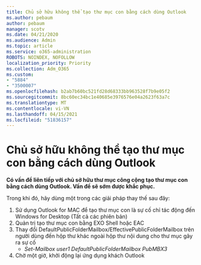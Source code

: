 ```yaml
---
title: Chủ sở hữu không thể tạo thư mục con bằng cách dùng Outlook
ms.author: pebaum
author: pebaum
manager: scotv
ms.date: 04/21/2020
ms.audience: Admin
ms.topic: article
ms.service: o365-administration
ROBOTS: NOINDEX, NOFOLLOW
localization_priority: Priority
ms.collection: Adm_O365
ms.custom:
- "5884"
- "3500007"
ms.openlocfilehash: b2ab7b60bc521fd28d68333bb963528f7b9e05f2
ms.sourcegitcommit: 8bc60ec34bc1e40685e3976576e04a2623f63a7c
ms.translationtype: MT
ms.contentlocale: vi-VN
ms.lasthandoff: 04/15/2021
ms.locfileid: "51836157"
---
```

# <a name="owner-cannot-create-sub-folder-using-outlook"></a>Chủ sở hữu không thể tạo thư mục con bằng cách dùng Outlook

**Có vấn đề liên tiếp với chủ sở hữu thư mục công cộng tạo thư mục con bằng cách dùng Outlook. Vấn đề sẽ sớm được khắc phục.**

Trong khi đó, hãy dùng một trong các giải pháp thay thế sau đây:

1. Sử dụng Outlook for MAC để tạo thư mục con là sự cố chỉ tác động đến Windows for Desktop (Tất cả các phiên bản)
2. Quản trị tạo thư mục con bằng EXO Shell hoặc EAC
3. Thay đổi DefaultPublicFolderMailbox/EffectivePublicFolderMailbox trên người dùng đến hộp thư khác ngoài hộp thư nội dung cho thư mục gây ra sự cố  
    - *Set-Mailbox user1 DefaultPublicFolderMailbox PubMBX3*
4. Chờ một giờ, khởi động lại ứng dụng khách Outlook